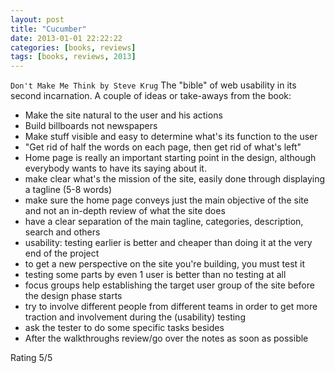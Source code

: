 ```yaml
---
layout: post
title: "Cucumber"
date: 2013-01-01 22:22:22
categories: [books, reviews]
tags: [books, reviews, 2013]
---
```

`Don't Make Me Think by Steve Krug`
The "bible" of web usability in its second incarnation. A couple of ideas or take-aways from the book:
+ Make the site natural to the user and his actions
+ Build billboards not newspapers
+ Make stuff visible and easy to determine what's its function to the user
+ "Get rid of half the words on each page, then get rid of what's left"
+ Home page is really an important starting point in the design, although everybody wants to have its saying about it.
+ make clear what's the mission of the site, easily done through displaying a tagline (5-8 words)
+ make sure the home page conveys just the main objective of the site and not an in-depth review of what the site does
+ have a clear separation of the main tagline, categories, description, search and others
+ usability: testing earlier is better and cheaper than doing it at the very end of the project
+ to get a new perspective on the site you're building, you must test it
+ testing some parts by even 1 user is better than no testing at all
+ focus groups help establishing the target user group of the site before the design phase starts
+ try to involve different people from different teams in order to get more traction and involvement during the (usability) testing
+ ask the tester to do some specific tasks besides
+ After the walkthroughs review/go over the notes as soon as possible

Rating 5/5
